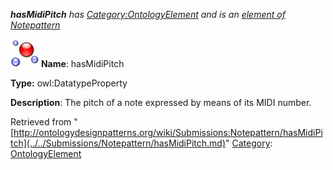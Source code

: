 ___hasMidiPitch__ has [Category:OntologyElement](../../Category/OntologyElement.md "Category:OntologyElement") and is an [element of](../../Property/ElementOf.md "Property:ElementOf") [Notepattern](../../Submissions/Notepattern.md "Submissions:Notepattern")_


  




[![DatatypeProperty](../../images/thumb/a/a5/DatatypeProperty.gif/45px-DatatypeProperty.gif)](../../Image/DatatypeProperty.gif.md "DatatypeProperty")
__Name__: hasMidiPitch 


__Type:__ owl:DatatypeProperty 


__Description__: The pitch of a note expressed by means of its MIDI number. 





Retrieved from "[http://ontologydesignpatterns.org/wiki/Submissions:Notepattern/hasMidiPitch](../../Submissions/Notepattern/hasMidiPitch.md)"
 [Category](http://ontologydesignpatterns.org/wiki/Special:Categories "Special:Categories"): [OntologyElement](../../Category/OntologyElement.md "Category:OntologyElement")